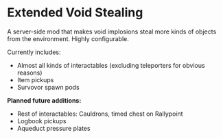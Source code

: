 # Extended Void Stealing

A server-side mod that makes void implosions steal more kinds of objects from the environment. Highly configurable.

Currently includes:
* Almost all kinds of interactables (excluding teleporters for obvious reasons)
* Item pickups
* Survovor spawn pods

**Planned future additions:**
  * Rest of interactables: Cauldrons, timed chest on Rallypoint
  * Logbook pickups
  * Aqueduct pressure plates